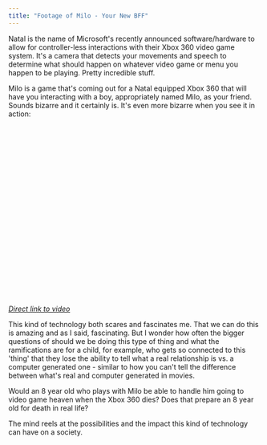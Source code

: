 ```yaml
---
title: "Footage of Milo - Your New BFF"
---
```

<p>Natal is the name of Microsoft's recently announced software/hardware to allow for controller-less interactions with their Xbox 360 video game system.  It's a camera that detects your movements and speech to determine what should happen on whatever video game or menu you happen to be playing.  Pretty incredible stuff.</p>
<p>Milo is a game that's coming out for a Natal equipped Xbox 360 that will have you interacting with a boy, appropriately named Milo, as your friend.  Sounds bizarre and it certainly is.  It's even more bizarre when you see it in action:</p>
<p><object width="425" height="344"><param name="movie" value="https://www.youtube.com/v/CPIbGnBQcJY&rel=0&color1=0xb1b1b1&color2=0xcfcfcf&hl=en&feature=player_embedded&fs=1"></param><param name="allowFullScreen" value="true"></param><embed src="https://www.youtube.com/v/CPIbGnBQcJY&rel=0&color1=0xb1b1b1&color2=0xcfcfcf&hl=en&feature=player_embedded&fs=1" type="application/x-shockwave-flash" allowfullscreen="true" width="425" height="344"></embed></object></p>
<p><em><a href="https://www.youtube.com/watch?v=CPIbGnBQcJY&feature=player_embedded">Direct link to video</a></em></p>
<p>This kind of technology both scares and fascinates me.  That we can do this is amazing and as I said, fascinating.  But I wonder how often the bigger questions of should we be doing this type of thing and what the ramifications are for a child, for example, who gets so connected to this 'thing' that they lose the ability to tell what a real relationship is vs. a computer generated one - similar to how you can't tell the difference between what's real and computer generated in movies.</p>
<p>Would an 8 year old who plays with Milo be able to handle him going to video game heaven when the Xbox 360 dies?  Does that prepare an 8 year old for death in real life?</p>
<p>The mind reels at the possibilities and the impact this kind of technology can have on a society.</p>

